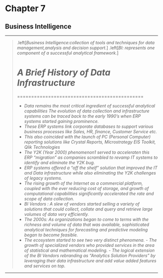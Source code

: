 


# Chapter 7
## Business Intelligence
---
>.left[*Business Intelligence:collection of tools and techniques for data management,analysis and decision support*.]
>.left[*BI: represents one component of a successful analytical framework.*]
>
> # *A Brief History of Data Infrastructure* #
>=============================================
> - *Data remains the most critical ingredient of successful analytical capabilities 
  The evolution of data collection and infrastructure systems can be
  traced back to the early 1990’s when ERP systems started gaining prominence.*
> - *These ERP systems link corporate databases to support various business processes
 like Sales, HR, finance, Customer Service etc.*
> - *This also coincided with the launch of PC (Personal Computer)
 reporting solutions like Crystal Reports, Microstrategy EIS Toolkit, Qlik
Technologies*
> - *The Y2K (Year 2000) phenomenon1 served to acceleraten this ERP “migration” as companies scrambled to revamp IT systems to identify and eliminate the Y2K bug.*
> - *ERP systems offered a “off the shelf” solution that improved the IT and Data infrastructure while also eliminating the Y2K challenges of legacy systems.*
> - *The rising growth of the Internet as a commercial platform, coupled with the
ever reducing cost of storage, and growth of computational capabilities significantly
accelerated the rate and scope of data collection.*
> - *BI Vendors : A slew of vendors started selling a variety of solutions that could collect, collate
and query and retrieve large volumes of data very efficiently.*
> - *The 2000s: As organizations began to come to terms with the richness and volume
of data that was available, sophisticated analytical techniques for forecasting
and predictive modeling began to become feasible.*
>- *The ecosystem started to see two very distinct phenomena.*
>                 - *The growth of specialized vendors who provided services in the area of statistical
and mathematical modeling.*
>                 - *The logical extension of the BI Vendors rebranding as “Analytics Solution
Providers” by leveraging their data infrastructure and add value added features
and services on top.*





---
